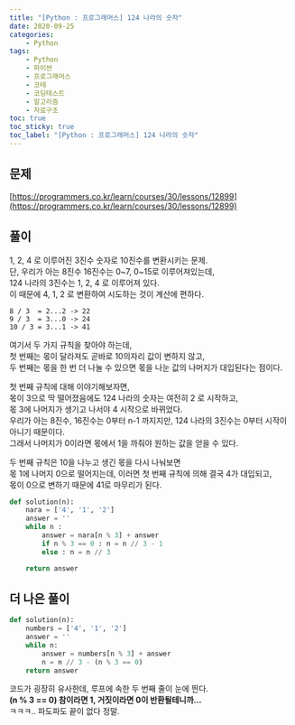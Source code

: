 ```yaml
---
title: "[Python : 프로그래머스] 124 나라의 숫자"
date: 2020-09-25
categories:
    - Python
tags:
    - Python
    - 파이썬
    - 프로그래머스
    - 코테
    - 코딩테스트
    - 알고리즘
    - 자료구조
toc: true
toc_sticky: true
toc_label: "[Python : 프로그래머스] 124 나라의 숫자"
---
```

## 문제
[https://programmers.co.kr/learn/courses/30/lessons/12899](https://programmers.co.kr/learn/courses/30/lessons/12899)
## 풀이
1, 2, 4 로 이루어진 3진수 숫자로 10진수를 변환시키는 문제.  
단, 우리가 아는 8진수 16진수는 0~7, 0~15로 이루어져있는데,  
124 나라의 3진수는 1, 2, 4 로 이루어져 있다.  
이 때문에 4, 1, 2 로 변환하여 시도하는 것이 계산에 편하다.  
  
```
8 / 3  = 2...2 -> 22
9 / 3  = 3...0 -> 24
10 / 3 = 3...1 -> 41
```
여기서 두 가지 규칙을 찾아야 하는데,  
첫 번째는 몫이 달라져도 곧바로 10의자리 값이 변하지 않고,  
두 번째는 몫을 한 번 더 나눌 수 있으면 몫을 나눈 값의 나머지가 대입된다는 점이다.  
  
첫 번째 규칙에 대해 이야기해보자면,  
몫이 3으로 딱 떨어졌음에도 124 나라의 숫자는 여전히 2 로 시작하고,  
몫 3에 나머지가 생기고 나서야 4 시작으로 바뀌었다.  
우리가 아는 8진수, 16진수는 0부터 n-1 까지지만, 124 나라의 3진수는 0부터 시작이 아니기 때문이다.  
그래서 나머지가 0이라면 몫에서 1을 까줘야 원하는 값을 얻을 수 있다.  
  
두 번째 규칙은 10을 나누고 생긴 몫을 다시 나눠보면  
몫 1에 나머지 0으로 떨어지는데, 이러면 첫 번째 규칙에 의해 결국 4가 대입되고,  
몫이 0으로 변하기 때문에 41로 마무리가 된다.  
  
```python
def solution(n):
    nara = ['4', '1', '2']
    answer = ''
    while n :
        answer = nara[n % 3] + answer
        if n % 3 == 0 : n = n // 3 - 1
        else : n = n // 3

    return answer
```
## 더 나은 풀이
```python
def solution(n):
    numbers = ['4', '1', '2']
    answer = ''
    while n:
        answer = numbers[n % 3] + answer
        n = n // 3 - (n % 3 == 0)
    return answer
```
코드가 굉장히 유사한데, 루프에 속한 두 번째 줄이 눈에 띈다.  
**(n % 3 == 0) 참이라면 1, 거짓이라면 0이 반환될테니까...**  
ㅋㅋㅋ.. 파도파도 끝이 없다 정말.  
